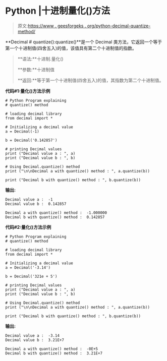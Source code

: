 # Python |十进制量化()方法

> 原文:[https://www . geesforgeks . org/python-decimal-quantize-method/](https://www.geeksforgeeks.org/python-decimal-quantize-method/)

**Decimal # quantize():quantize()**是一个 Decimal 类方法，它返回一个等于第一个十进制值(四舍五入)的值，该值具有第二个十进制值的指数。

> **语法:**十进制.量化()
> 
> **参数:**十进制值
> 
> **返回:**等于第一个十进制值(四舍五入)的值，其指数为第二个十进制值。

**代码#1:量化()方法示例**

```
# Python Program explaining 
# quantize() method

# loading decimal library
from decimal import *

# Initializing a decimal value
a = Decimal(-1)

b = Decimal('0.142857')

# printing Decimal values
print ("Decimal value a : ", a)
print ("Decimal value b : ", b)

# Using Decimal.quantize() method
print ("\n\nDecimal a with quantize() method : ", a.quantize(b))

print ("Decimal b with quantize() method : ", b.quantize(b))
```

**输出:**

```
Decimal value a :  -1
Decimal value b :  0.142857

Decimal a with quantize() method :  -1.000000
Decimal b with quantize() method :  0.142857

```

**代码#2:量化()方法示例**

```
# Python Program explaining 
# quantize() method

# loading decimal library
from decimal import *

# Initializing a decimal value
a = Decimal('-3.14')

b = Decimal('321e + 5')

# printing Decimal values
print ("Decimal value a : ", a)
print ("Decimal value b : ", b)

# Using Decimal.quantize() method
print ("\n\nDecimal a with quantize() method : ", a.quantize(b))

print ("Decimal b with quantize() method : ", b.quantize(b))
```

**输出:**

```
Decimal value a :  -3.14
Decimal value b :  3.21E+7

Decimal a with quantize() method :  -0E+5
Decimal b with quantize() method :  3.21E+7

```